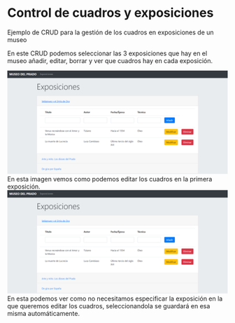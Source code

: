 # Control de cuadros y exposiciones
Ejemplo de CRUD para la gestión de los cuadros en exposiciones de un museo

En este CRUD podemos seleccionar las 3 exposiciones que hay en el museo añadir, editar, borrar y ver que cuadros hay en cada exposición.

<img src="img/cap1.png">
En esta imagen vemos como podemos editar los cuadros en la primera exposición.

<img src="img/cap1.png">
En esta podemos ver como no necesitamos especificar la exposición en la que queremos editar los cuadros, seleccionandola se guardará en esa misma automáticamente.
